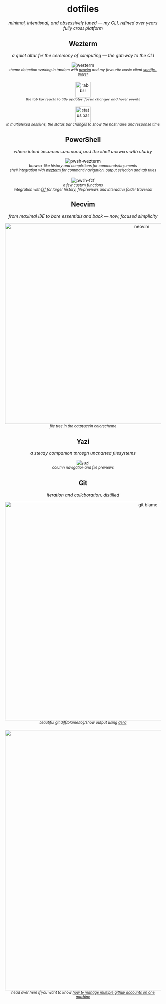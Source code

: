 <h1 align="center">dotfiles</h1>

<p align="center">
  <em>minimal, intentional, and obsessively tuned — my CLI, refined over years<br>fully cross platform</em>
</p>


<h2 align="center">Wezterm</h2>

<p align="center">
  <em>a quiet altar for the ceremony of computing — the gateway to the CLI</em>
</p>

<p align="center">
  <img src="https://github.com/user-attachments/assets/e5edd585-debc-4716-8501-2d1c7997a958" alt="wezterm" /><br />
  <sub>
    <em>
      theme detection working in tandem with <a href="https://neovim.io" target="_blank">neovim</a> and my favourite music client <a href="https://github.com/aome510/spotify-player" target="_blank">spotify-player</a>
    </em>
  </sub>
  <br /><br />
  <img height="50" src="https://github.com/user-attachments/assets/993eb51a-9e5d-42c1-bfef-65e7cf7bd096" alt="tab bar" /><br />
  <sub>
    <em>
      the tab bar reacts to title updates, focus changes and hover events
    </em>
  </sub>
  <br /><br />
  <img height="50" src="https://github.com/user-attachments/assets/063c7080-1d77-4d92-9920-2c837ebba51c" alt="status bar" /><br />
  <sub>
    <em>
      in multiplexed sessions, the status bar changes to show the host name and response time
    </em>
  </sub>
</p>

<h2 align="center">PowerShell</h2>


<p align="center">
  <em>where intent becomes command, and the shell answers with clarity</em>
</p>

<p align="center">
  <img src="https://github.com/user-attachments/assets/fa6e9b0a-356f-430f-b341-cfb7d12b6fe4" alt="pwsh-wezterm" /><br />
  <sub>
    <em>
      browser-like history and completions for commands/arguments
      <br />
      shell integration with <a href="https://wezterm.org" target="_blank">wezterm</a> for command navigation, output selection and tab titles
    </em>
  </sub>
  <br /><br />
  <img src="https://github.com/user-attachments/assets/fd899aee-e1dc-494b-b5dd-0a36836949b6" alt="pwsh-fzf" /><br />
  <sub>
    <em>
      a few custom functions
      <br />
      integration with <a href="https://github.com/kelleyma49/PSFzf" target="_blank">fzf</a> for larger history, file previews and interactive folder traversal
    </em>
  </sub>
</p>

<h2 align="center">Neovim</h2>

<p align="center">
  <em>from maximal IDE to bare essentials and back — now, focused simplicity</em>
</p>

<p align="center">
  <img width="869" height="649" alt="neovim" src="https://github.com/user-attachments/assets/c206aa9f-a5c1-4286-a9d4-5401c7e86fb0" /><br />
  <sub><em>file tree in the catppuccin colorscheme</em></sub>
</p>

<h2 align="center">Yazi</h2>

<p align="center">
  <em>a steady companion through uncharted filesystems</em>
</p>

<p align="center">
  <img src="https://github.com/user-attachments/assets/02690a03-4553-49ce-8ff3-1c873a1706b8" alt="yazi" /><br />
  <sub><em>column navigation and file previews</em></sub>
</p>

<h2 align="center">Git</h2>

<p align="center">
  <em>iteration and collaboration, distilled</em>
</p>

<p align="center">
  <img width="908" height="707" alt="git blame" src="https://github.com/user-attachments/assets/57afef37-166a-4976-98a5-888b82048bd8" /><br />
  <sub><em>beautiful git diff/blame/log/show output using <a href="https://dandavison.github.io/delta/" target="_blank">delta</a></em></sub><br /><br />
  <img width="1065" height="841" alt="git diff" src="https://github.com/user-attachments/assets/acb745a5-8809-4f39-a991-7f8245aad87a" /><br />
  <sub><em>head over here if you want to know <a href="https://rashil2000.me/blogs/multiple-github-accounts" target="_blank">how to manage multiple github accounts on one machine</a></em></sub>
</p>

